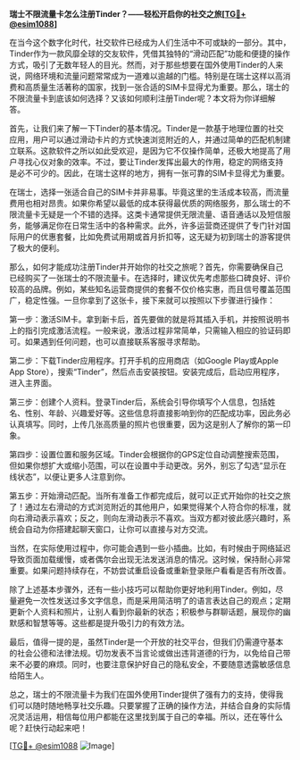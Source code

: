 **瑞士不限流量卡怎么注册Tinder？——轻松开启你的社交之旅[[TG💪+ @esim1088](https://t.me/s/esim1088)]**

在当今这个数字化时代，社交软件已经成为人们生活中不可或缺的一部分。其中，Tinder作为一款风靡全球的交友软件，凭借其独特的“滑动匹配”功能和便捷的操作方式，吸引了无数年轻人的目光。然而，对于那些想要在国外使用Tinder的人来说，网络环境和流量问题常常成为一道难以逾越的门槛。特别是在瑞士这样以高消费和高质量生活著称的国家，找到一张合适的SIM卡显得尤为重要。那么，瑞士的不限流量卡到底该如何选择？又该如何顺利注册Tinder呢？本文将为你详细解答。

首先，让我们来了解一下Tinder的基本情况。Tinder是一款基于地理位置的社交应用，用户可以通过滑动卡片的方式快速浏览附近的人，并通过简单的匹配机制建立联系。这款软件之所以如此受欢迎，是因为它不仅操作简单，还极大地提高了用户寻找心仪对象的效率。不过，要让Tinder发挥出最大的作用，稳定的网络支持是必不可少的。因此，在瑞士这样的地方，拥有一张可靠的SIM卡显得尤为重要。

在瑞士，选择一张适合自己的SIM卡并非易事。毕竟这里的生活成本较高，而流量费用也相对昂贵。如果你希望以最低的成本获得最优质的网络服务，那么瑞士的不限流量卡无疑是一个不错的选择。这类卡通常提供无限流量、语音通话以及短信服务，能够满足你在日常生活中的各种需求。此外，许多运营商还提供了专门针对国际用户的优惠套餐，比如免费试用期或首月折扣等，这无疑为初到瑞士的游客提供了极大的便利。

那么，如何才能成功注册Tinder并开始你的社交之旅呢？首先，你需要确保自己已经购买了一张瑞士的不限流量卡。在选择时，建议优先考虑那些口碑良好、评价较高的品牌。例如，某些知名运营商提供的套餐不仅价格实惠，而且信号覆盖范围广，稳定性强。一旦你拿到了这张卡，接下来就可以按照以下步骤进行操作：

第一步：激活SIM卡。拿到新卡后，首先要做的就是将其插入手机，并按照说明书上的指引完成激活流程。一般来说，激活过程非常简单，只需输入相应的验证码即可。如果遇到任何问题，也可以直接联系客服寻求帮助。

第二步：下载Tinder应用程序。打开手机的应用商店（如Google Play或Apple App Store），搜索“Tinder”，然后点击安装按钮。安装完成后，启动应用程序，进入主界面。

第三步：创建个人资料。登录Tinder后，系统会引导你填写个人信息，包括姓名、性别、年龄、兴趣爱好等。这些信息将直接影响到你的匹配成功率，因此务必认真填写。同时，上传几张高质量的照片也很重要，因为这是别人了解你的第一印象。

第四步：设置位置和服务区域。Tinder会根据你的GPS定位自动调整搜索范围，但如果你想扩大或缩小范围，可以在设置中手动更改。另外，别忘了勾选“显示在线状态”，以便让更多人注意到你。

第五步：开始滑动匹配。当所有准备工作都完成后，就可以正式开始你的社交之旅了！通过左右滑动的方式浏览附近的其他用户，如果觉得某个人符合你的标准，就向右滑动表示喜欢；反之，则向左滑动表示不喜欢。当双方都对彼此感兴趣时，系统会自动为你搭建起聊天窗口，让你可以直接与对方交流。

当然，在实际使用过程中，你可能会遇到一些小插曲。比如，有时候由于网络延迟导致页面加载缓慢，或者偶尔会出现无法发送消息的情况。这时候，保持耐心非常重要。如果问题持续存在，不妨尝试重启设备或重新登录账户看看是否有所改善。

除了上述基本步骤外，还有一些小技巧可以帮助你更好地利用Tinder。例如，尽量避免一次性发送过多文字信息，而是采用简洁明了的语言表达自己的观点；定期更新个人资料和照片，让别人看到你最新的状态；积极参与群聊话题，展现你的幽默感和智慧等等。这些都是提升吸引力的有效方法。

最后，值得一提的是，虽然Tinder是一个开放的社交平台，但我们仍需遵守基本的社会公德和法律法规。切勿发表不当言论或做出违背道德的行为，以免给自己带来不必要的麻烦。同时，也要注意保护好自己的隐私安全，不要随意透露敏感信息给陌生人。

总之，瑞士的不限流量卡为我们在国外使用Tinder提供了强有力的支持，使得我们可以随时随地畅享社交乐趣。只要掌握了正确的操作方法，并结合自身的实际情况灵活运用，相信每位用户都能在这里找到属于自己的幸福。所以，还在等什么呢？赶快行动起来吧！

[[TG💪+ @esim1088](https://t.me/s/esim1088) ![Image](https://i.postimg.cc/4NQfJmqS/Snipaste-2025-05-13-00-14-12.png)]